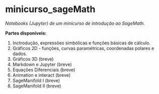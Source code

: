 # minicurso_sageMath
 
 *Notebooks (Jupyter) de um minicurso de introdução ao SageMath.*
 
 **Partes disponíveis:**
 1. Inctrodução, expressões simbólicas e funções básicas de cálculo.
 2. Gráficos 2D - funções, curvas paramétricas, coordenadas polares e dados.
 3. Gráficos 3D (breve)
 4. Markdown e Jupyter (breve)
 5. Equações Diferenciais (breve)
 7. Animation e interact (breve)
 8. SageManifold I (breve)
 9. SageManifold II (breve)
